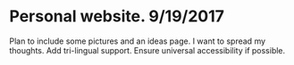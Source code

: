 # Personal website. 9/19/2017
Plan to include some pictures and an ideas page. I want to spread my thoughts. 
Add tri-lingual support. 
Ensure universal accessibility if possible. 

